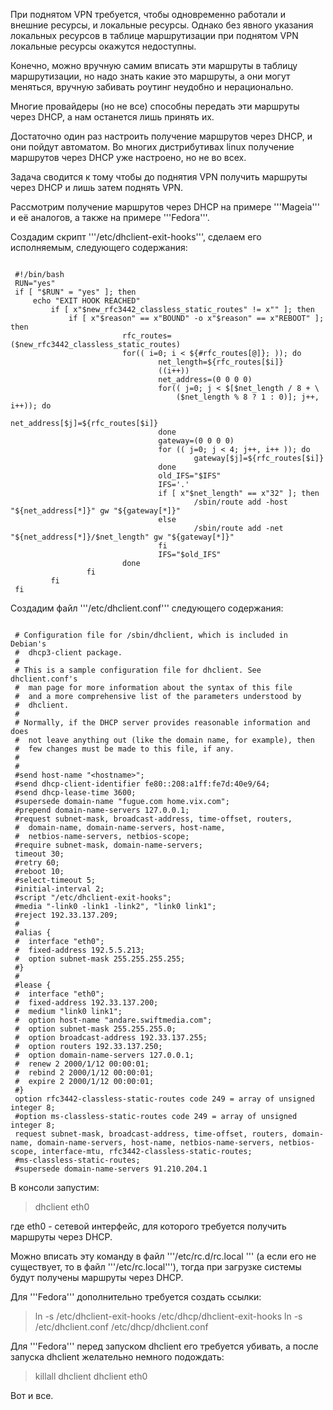 При поднятом VPN требуется, чтобы одновременно работали и внешние ресурсы, и локальные ресурсы. Однако без явного указания локальных ресурсов в таблице маршрутизации при поднятом VPN локальные ресурсы окажутся недоступны.

Конечно, можно вручную самим вписать эти маршруты в таблицу маршрутизации, но надо знать какие это маршруты, а они могут меняться, вручную забивать роутинг неудобно и нерационально.

Многие провайдеры (но не все) способны передать эти маршруты через DHCP, а нам останется лишь принять их.

Достаточно один раз настроить получение маршрутов через DHCP, и они пойдут автоматом. Во многих дистрибутивах linux получение маршрутов через DHCP уже настроено, но не во всех.

Задача сводится к тому чтобы до поднятия VPN получить маршруты через DHCP и лишь затем поднять VPN.

Рассмотрим получение маршрутов через DHCP на примере '''Mageia''' и её аналогов, а также на примере '''Fedora'''.

Создадим скрипт '''/etc/dhclient-exit-hooks''', сделаем его исполняемым, следующего содержания:

```

 #!/bin/bash
 RUN="yes"
 if [ "$RUN" = "yes" ]; then
     echo "EXIT HOOK REACHED"
         if [ x"$new_rfc3442_classless_static_routes" != x"" ]; then
             if [ x"$reason" == x"BOUND" -o x"$reason" == x"REBOOT" ]; then
                         rfc_routes=($new_rfc3442_classless_static_routes)
                         for(( i=0; i < ${#rfc_routes[@]}; )); do
                                 net_length=${rfc_routes[$i]}
                                 ((i++))
                                 net_address=(0 0 0 0)
                                 for(( j=0; j < $[$net_length / 8 + \
                                     ($net_length % 8 ? 1 : 0)]; j++, i++)); do
                                         net_address[$j]=${rfc_routes[$i]}
                                 done
                                 gateway=(0 0 0 0)
                                 for (( j=0; j < 4; j++, i++ )); do
                                         gateway[$j]=${rfc_routes[$i]}
                                 done
                                 old_IFS="$IFS"
                                 IFS='.'
                                 if [ x"$net_length" == x"32" ]; then
                                         /sbin/route add -host "${net_address[*]}" gw "${gateway[*]}"
                                 else
                                         /sbin/route add -net "${net_address[*]}/$net_length" gw "${gateway[*]}"
                                 fi
                                 IFS="$old_IFS"
                         done
                 fi
         fi
 fi

```

Создадим файл '''/etc/dhclient.conf''' следующего содержания:

```

 # Configuration file for /sbin/dhclient, which is included in Debian's
 #	dhcp3-client package.
 #
 # This is a sample configuration file for dhclient. See dhclient.conf's
 #	man page for more information about the syntax of this file
 #	and a more comprehensive list of the parameters understood by
 #	dhclient.
 #
 # Normally, if the DHCP server provides reasonable information and does
 #	not leave anything out (like the domain name, for example), then
 #	few changes must be made to this file, if any.
 #
 #
 #send host-name "<hostname>";
 #send dhcp-client-identifier fe80::208:a1ff:fe7d:40e9/64;
 #send dhcp-lease-time 3600;
 #supersede domain-name "fugue.com home.vix.com";
 #prepend domain-name-servers 127.0.0.1;
 #request subnet-mask, broadcast-address, time-offset, routers,
 #	domain-name, domain-name-servers, host-name,
 #	netbios-name-servers, netbios-scope;
 #require subnet-mask, domain-name-servers;
 timeout 30;
 #retry 60;
 #reboot 10;
 #select-timeout 5;
 #initial-interval 2;
 #script "/etc/dhclient-exit-hooks";
 #media "-link0 -link1 -link2", "link0 link1";
 #reject 192.33.137.209;
 #
 #alias {
 #  interface "eth0";
 #  fixed-address 192.5.5.213;
 #  option subnet-mask 255.255.255.255;
 #}
 #
 #lease {
 #  interface "eth0";
 #  fixed-address 192.33.137.200;
 #  medium "link0 link1";
 #  option host-name "andare.swiftmedia.com";
 #  option subnet-mask 255.255.255.0;
 #  option broadcast-address 192.33.137.255;
 #  option routers 192.33.137.250;
 #  option domain-name-servers 127.0.0.1;
 #  renew 2 2000/1/12 00:00:01;
 #  rebind 2 2000/1/12 00:00:01;
 #  expire 2 2000/1/12 00:00:01;
 #}
 option rfc3442-classless-static-routes code 249 = array of unsigned integer 8;
 #option ms-classless-static-routes code 249 = array of unsigned integer 8;
 request subnet-mask, broadcast-address, time-offset, routers, domain-name, domain-name-servers, host-name, netbios-name-servers, netbios-scope, interface-mtu, rfc3442-classless-static-routes;
 #ms-classless-static-routes;
 #supersede domain-name-servers 91.210.204.1

```

В консоли запустим:
> dhclient eth0

где eth0 - сетевой интерфейс, для которого требуется получить маршруты через DHCP.

Можно вписать эту команду в файл '''/etc/rc.d/rc.local ''' (а если его не существует, то в файл '''/etc/rc.local'''), тогда при загрузке системы будут получены маршруты через DHCP.

Для '''Fedora''' дополнительно требуется создать ссылки:

> ln -s /etc/dhclient-exit-hooks /etc/dhcp/dhclient-exit-hooks
> ln -s /etc/dhclient.conf /etc/dhcp/dhclient.conf

Для '''Fedora''' перед запуском dhclient его требуется убивать, а после запуска dhclient желательно немного подождать:

> killall dhclient
> dhclient eth0

Вот и все.